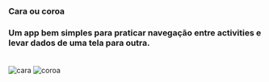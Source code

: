 ### Cara ou coroa
### Um app bem simples para praticar navegação entre activities e levar dados de uma tela para outra.<br><br>

![cara](https://user-images.githubusercontent.com/62625309/225679513-0bcd0165-e23b-482c-9084-772e25eb6929.PNG)
![coroa](https://user-images.githubusercontent.com/62625309/225679547-b48cb73f-5bce-4bcd-bfb2-a400cfeadb9e.PNG)
